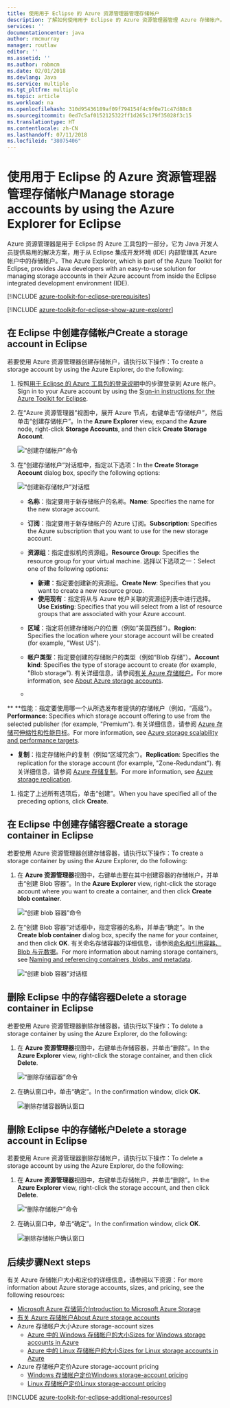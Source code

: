 ```yaml
---
title: 使用用于 Eclipse 的 Azure 资源管理器管理存储帐户
description: 了解如何使用用于 Eclipse 的 Azure 资源管理器管理 Azure 存储帐户。
services: ''
documentationcenter: java
author: rmcmurray
manager: routlaw
editor: ''
ms.assetid: ''
ms.author: robmcm
ms.date: 02/01/2018
ms.devlang: Java
ms.service: multiple
ms.tgt_pltfrm: multiple
ms.topic: article
ms.workload: na
ms.openlocfilehash: 310d95436189af09f794154f4c9f0e71c47d88c8
ms.sourcegitcommit: 0ed7c5af0152125322ff1d265c179f35028f3c15
ms.translationtype: HT
ms.contentlocale: zh-CN
ms.lasthandoff: 07/11/2018
ms.locfileid: "38075406"
---
```

# <a name="manage-storage-accounts-by-using-the-azure-explorer-for-eclipse"></a><span data-ttu-id="32564-103">使用用于 Eclipse 的 Azure 资源管理器管理存储帐户</span><span class="sxs-lookup"><span data-stu-id="32564-103">Manage storage accounts by using the Azure Explorer for Eclipse</span></span>

<span data-ttu-id="32564-104">Azure 资源管理器是用于 Eclipse 的 Azure 工具包的一部分，它为 Java 开发人员提供易用的解决方案，用于从 Eclipse 集成开发环境 (IDE) 内部管理其 Azure 帐户中的存储帐户。</span><span class="sxs-lookup"><span data-stu-id="32564-104">The Azure Explorer, which is part of the Azure Toolkit for Eclipse, provides Java developers with an easy-to-use solution for managing storage accounts in their Azure account from inside the Eclipse integrated development environment (IDE).</span></span>

[!INCLUDE [azure-toolkit-for-eclipse-prerequisites](../includes/azure-toolkit-for-eclipse-prerequisites.md)]

[!INCLUDE [azure-toolkit-for-eclipse-show-azure-explorer](../includes/azure-toolkit-for-eclipse-show-azure-explorer.md)]

## <a name="create-a-storage-account-in-eclipse"></a><span data-ttu-id="32564-105">在 Eclipse 中创建存储帐户</span><span class="sxs-lookup"><span data-stu-id="32564-105">Create a storage account in Eclipse</span></span>

<span data-ttu-id="32564-106">若要使用 Azure 资源管理器创建存储帐户，请执行以下操作：</span><span class="sxs-lookup"><span data-stu-id="32564-106">To create a storage account by using the Azure Explorer, do the following:</span></span>

1. <span data-ttu-id="32564-107">按照[用于 Eclipse 的 Azure 工具包的登录说明](https://docs.microsoft.com/java/azure/eclipse/azure-toolkit-for-eclipse-sign-in-instructions)中的步骤登录到 Azure 帐户。</span><span class="sxs-lookup"><span data-stu-id="32564-107">Sign in to your Azure account by using the [Sign-in instructions for the Azure Toolkit for Eclipse](https://docs.microsoft.com/java/azure/eclipse/azure-toolkit-for-eclipse-sign-in-instructions).</span></span>

1. <span data-ttu-id="32564-108">在“Azure 资源管理器”视图中，展开 Azure 节点，右键单击“存储帐户”，然后单击“创建存储帐户”。</span><span class="sxs-lookup"><span data-stu-id="32564-108">In the **Azure Explorer** view, expand the **Azure** node, right-click **Storage Accounts**, and then click **Create Storage Account**.</span></span>

   ![“创建存储帐户”命令][CS01]

1. <span data-ttu-id="32564-110">在“创建存储帐户”对话框中，指定以下选项：</span><span class="sxs-lookup"><span data-stu-id="32564-110">In the **Create Storage Account** dialog box, specify the following options:</span></span>

   ![“创建新存储帐户”对话框][CS02]

   * <span data-ttu-id="32564-112">**名称**：指定要用于新存储帐户的名称。</span><span class="sxs-lookup"><span data-stu-id="32564-112">**Name**: Specifies the name for the new storage account.</span></span>

   * <span data-ttu-id="32564-113">**订阅**：指定要用于新存储帐户的 Azure 订阅。</span><span class="sxs-lookup"><span data-stu-id="32564-113">**Subscription**: Specifies the Azure subscription that you want to use for the new storage account.</span></span>

   * <span data-ttu-id="32564-114">**资源组**：指定虚拟机的资源组。</span><span class="sxs-lookup"><span data-stu-id="32564-114">**Resource Group**: Specifies the resource group for your virtual machine.</span></span> <span data-ttu-id="32564-115">选择以下选项之一：</span><span class="sxs-lookup"><span data-stu-id="32564-115">Select one of the following options:</span></span>
      * <span data-ttu-id="32564-116">**新建**：指定要创建新的资源组。</span><span class="sxs-lookup"><span data-stu-id="32564-116">**Create New**: Specifies that you want to create a new resource group.</span></span>
      * <span data-ttu-id="32564-117">**使用现有**：指定将从与 Azure 帐户关联的资源组列表中进行选择。</span><span class="sxs-lookup"><span data-stu-id="32564-117">**Use Existing**: Specifies that you will select from a list of resource groups that are associated with your Azure account.</span></span>

   * <span data-ttu-id="32564-118">**区域**：指定将创建存储帐户的位置（例如“美国西部”）。</span><span class="sxs-lookup"><span data-stu-id="32564-118">**Region**: Specifies the location where your storage account will be created (for example, "West US").</span></span>

   * <span data-ttu-id="32564-119">**帐户类型**：指定要创建的存储帐户的类型（例如“Blob 存储”）。</span><span class="sxs-lookup"><span data-stu-id="32564-119">**Account kind**: Specifies the type of storage account to create (for example, "Blob storage").</span></span> <span data-ttu-id="32564-120">有关详细信息，请参阅[有关 Azure 存储帐户]。</span><span class="sxs-lookup"><span data-stu-id="32564-120">For more information, see [About Azure storage accounts].</span></span>

   * <span data-ttu-id="32564-121">
  **
  **性能：指定要使用哪一个从所选发布者提供的存储帐户（例如，“高级”）。</span><span class="sxs-lookup"><span data-stu-id="32564-121">**Performance**: Specifies which storage account offering to use from the selected publisher (for example, "Premium").</span></span> <span data-ttu-id="32564-122">有关详细信息，请参阅 [Azure 存储可伸缩性和性能目标]。</span><span class="sxs-lookup"><span data-stu-id="32564-122">For more information, see [Azure storage scalability and performance targets].</span></span>

   * <span data-ttu-id="32564-123">**复制**：指定存储帐户的复制（例如“区域冗余”）。</span><span class="sxs-lookup"><span data-stu-id="32564-123">**Replication**: Specifies the replication for the storage account (for example, "Zone-Redundant").</span></span> <span data-ttu-id="32564-124">有关详细信息，请参阅 [Azure 存储复制]。</span><span class="sxs-lookup"><span data-stu-id="32564-124">For more information, see [Azure storage replication].</span></span>

1. <span data-ttu-id="32564-125">指定了上述所有选项后，单击“创建”。</span><span class="sxs-lookup"><span data-stu-id="32564-125">When you have specified all of the preceding options, click **Create**.</span></span>

## <a name="create-a-storage-container-in-eclipse"></a><span data-ttu-id="32564-126">在 Eclipse 中创建存储容器</span><span class="sxs-lookup"><span data-stu-id="32564-126">Create a storage container in Eclipse</span></span>

<span data-ttu-id="32564-127">若要使用 Azure 资源管理器创建存储容器，请执行以下操作：</span><span class="sxs-lookup"><span data-stu-id="32564-127">To create a storage container by using the Azure Explorer, do the following:</span></span>

1. <span data-ttu-id="32564-128">在 **Azure 资源管理器**视图中，右键单击要在其中创建容器的存储帐户，并单击“创建 Blob 容器”。</span><span class="sxs-lookup"><span data-stu-id="32564-128">In the **Azure Explorer** view, right-click the storage account where you want to create a container, and then click **Create blob container**.</span></span>

   ![“创建 blob 容器”命令][CC01]

1. <span data-ttu-id="32564-130">在“创建 Blob 容器”对话框中，指定容器的名称，并单击“确定”。</span><span class="sxs-lookup"><span data-stu-id="32564-130">In the **Create blob container** dialog box, specify the name for your container, and then click **OK**.</span></span> <span data-ttu-id="32564-131">有关命名存储容器的详细信息，请参阅[命名和引用容器、Blob 与元数据]。</span><span class="sxs-lookup"><span data-stu-id="32564-131">For more information about naming storage containers, see [Naming and referencing containers, blobs, and metadata].</span></span>

   ![“创建 blob 容器”对话框][CC02]

## <a name="delete-a-storage-container-in-eclipse"></a><span data-ttu-id="32564-133">删除 Eclipse 中的存储容器</span><span class="sxs-lookup"><span data-stu-id="32564-133">Delete a storage container in Eclipse</span></span>

<span data-ttu-id="32564-134">若要使用 Azure 资源管理器删除存储容器，请执行以下操作：</span><span class="sxs-lookup"><span data-stu-id="32564-134">To delete a storage container by using the Azure Explorer, do the following:</span></span>

1. <span data-ttu-id="32564-135">在 **Azure 资源管理器**视图中，右键单击存储容器，并单击“删除”。</span><span class="sxs-lookup"><span data-stu-id="32564-135">In the **Azure Explorer** view, right-click the storage container, and then click **Delete**.</span></span>

   ![“删除存储容器”命令][DC01]

1. <span data-ttu-id="32564-137">在确认窗口中，单击“确定”。</span><span class="sxs-lookup"><span data-stu-id="32564-137">In the confirmation window, click **OK**.</span></span>

   ![删除存储容器确认窗口][DC02]

## <a name="delete-a-storage-account-in-eclipse"></a><span data-ttu-id="32564-139">删除 Eclipse 中的存储帐户</span><span class="sxs-lookup"><span data-stu-id="32564-139">Delete a storage account in Eclipse</span></span>

<span data-ttu-id="32564-140">若要使用 Azure 资源管理器删除存储帐户，请执行以下操作：</span><span class="sxs-lookup"><span data-stu-id="32564-140">To delete a storage account by using the Azure Explorer, do the following:</span></span>

1. <span data-ttu-id="32564-141">在 **Azure 资源管理器**视图中，右键单击存储帐户，并单击“删除”。</span><span class="sxs-lookup"><span data-stu-id="32564-141">In the **Azure Explorer** view, right-click the storage account, and then click **Delete**.</span></span>

   ![“删除存储帐户”命令][DS01]

1. <span data-ttu-id="32564-143">在确认窗口中，单击“确定”。</span><span class="sxs-lookup"><span data-stu-id="32564-143">In the confirmation window, click **OK**.</span></span>

   ![删除存储帐户确认窗口][DS02]

## <a name="next-steps"></a><span data-ttu-id="32564-145">后续步骤</span><span class="sxs-lookup"><span data-stu-id="32564-145">Next steps</span></span>

<span data-ttu-id="32564-146">有关 Azure 存储帐户大小和定价的详细信息，请参阅以下资源：</span><span class="sxs-lookup"><span data-stu-id="32564-146">For more information about Azure storage accounts, sizes, and pricing, see the following resources:</span></span>

* <span data-ttu-id="32564-147">[Microsoft Azure 存储简介]</span><span class="sxs-lookup"><span data-stu-id="32564-147">[Introduction to Microsoft Azure Storage]</span></span>
* <span data-ttu-id="32564-148">[有关 Azure 存储帐户]</span><span class="sxs-lookup"><span data-stu-id="32564-148">[About Azure storage accounts]</span></span>
* <span data-ttu-id="32564-149">Azure 存储帐户大小</span><span class="sxs-lookup"><span data-stu-id="32564-149">Azure storage-account sizes</span></span>
  * <span data-ttu-id="32564-150">[Azure 中的 Windows 存储帐户的大小]</span><span class="sxs-lookup"><span data-stu-id="32564-150">[Sizes for Windows storage accounts in Azure]</span></span>
  * <span data-ttu-id="32564-151">[Azure 中的 Linux 存储帐户的大小]</span><span class="sxs-lookup"><span data-stu-id="32564-151">[Sizes for Linux storage accounts in Azure]</span></span>
* <span data-ttu-id="32564-152">Azure 存储帐户定价</span><span class="sxs-lookup"><span data-stu-id="32564-152">Azure storage-account pricing</span></span>
  * <span data-ttu-id="32564-153">[Windows 存储帐户定价]</span><span class="sxs-lookup"><span data-stu-id="32564-153">[Windows storage-account pricing]</span></span>
  * <span data-ttu-id="32564-154">[Linux 存储帐户定价]</span><span class="sxs-lookup"><span data-stu-id="32564-154">[Linux storage-account pricing]</span></span>

[!INCLUDE [azure-toolkit-for-eclipse-additional-resources](../includes/azure-toolkit-for-eclipse-additional-resources.md)]

<!-- URL List -->

[Microsoft Azure 存储简介]: /azure/storage/storage-introduction
[Introduction to Microsoft Azure Storage]: /azure/storage/storage-introduction
[有关 Azure 存储帐户]: /azure/storage/storage-create-storage-account
[About Azure storage accounts]: /azure/storage/storage-create-storage-account
[Azure 存储复制]: /azure/storage/storage-redundancy
[Azure storage replication]: /azure/storage/storage-redundancy
[Azure 存储可伸缩性和性能目标]: /azure/storage/storage-scalability-targets
[Azure storage scalability and Performance Targets]: /azure/storage/storage-scalability-targets
[命名和引用容器、Blob 与元数据]: http://go.microsoft.com/fwlink/?LinkId=255555
[Naming and referencing containers, blobs, and metadata]: http://go.microsoft.com/fwlink/?LinkId=255555

[Azure 中的 Windows 存储帐户的大小]: /azure/virtual-machines/virtual-machines-windows-sizes
[Sizes for Windows storage accounts in Azure]: /azure/virtual-machines/virtual-machines-windows-sizes
[Azure 中的 Linux 存储帐户的大小]: /azure/virtual-machines/virtual-machines-linux-sizes
[Sizes for Linux storage accounts in Azure]: /azure/virtual-machines/virtual-machines-linux-sizes
[Windows 存储帐户定价]: /pricing/details/virtual-machines/windows/
[Windows storage-account pricing]: /pricing/details/virtual-machines/windows/
[Linux 存储帐户定价]: /pricing/details/virtual-machines/linux/
[Linux storage-account pricing]: /pricing/details/virtual-machines/linux/

<!-- IMG List -->

[CS01]: media/azure-toolkit-for-eclipse-managing-storage-accounts-using-azure-explorer/CS01.png
[CS02]: media/azure-toolkit-for-eclipse-managing-storage-accounts-using-azure-explorer/CS02.png
[CC01]: media/azure-toolkit-for-eclipse-managing-storage-accounts-using-azure-explorer/CC01.png
[CC02]: media/azure-toolkit-for-eclipse-managing-storage-accounts-using-azure-explorer/CC02.png

[DS01]: media/azure-toolkit-for-eclipse-managing-storage-accounts-using-azure-explorer/DS01.png
[DS02]: media/azure-toolkit-for-eclipse-managing-storage-accounts-using-azure-explorer/DS02.png
[DC01]: media/azure-toolkit-for-eclipse-managing-storage-accounts-using-azure-explorer/DC01.png
[DC02]: media/azure-toolkit-for-eclipse-managing-storage-accounts-using-azure-explorer/DC02.png
